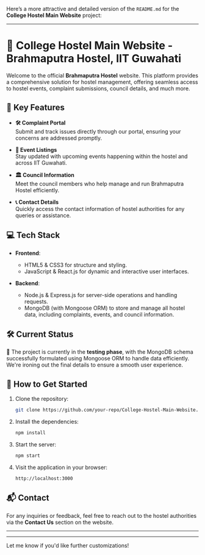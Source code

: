 Here’s a more attractive and detailed version of the `README.md` for the **College Hostel Main Website** project:

---

# 🏫 College Hostel Main Website - Brahmaputra Hostel, IIT Guwahati

Welcome to the official **Brahmaputra Hostel** website. This platform provides a comprehensive solution for hostel management, offering seamless access to hostel events, complaint submissions, council details, and much more.

## 🌟 Key Features

- **🛠 Complaint Portal**  
  Submit and track issues directly through our portal, ensuring your concerns are addressed promptly.

- **🎉 Event Listings**  
  Stay updated with upcoming events happening within the hostel and across IIT Guwahati.

- **🏛 Council Information**  
  Meet the council members who help manage and run Brahmaputra Hostel efficiently.

- **📞 Contact Details**  
  Quickly access the contact information of hostel authorities for any queries or assistance.

## 💻 Tech Stack

- **Frontend**:  
  - HTML5 & CSS3 for structure and styling.  
  - JavaScript & React.js for dynamic and interactive user interfaces.

- **Backend**:  
  - Node.js & Express.js for server-side operations and handling requests.  
  - MongoDB (with Mongoose ORM) to store and manage all hostel data, including complaints, events, and council information.

## 🛠 Current Status

🚧 The project is currently in the **testing phase**, with the MongoDB schema successfully formulated using Mongoose ORM to handle data efficiently. We're ironing out the final details to ensure a smooth user experience.

## 🚀 How to Get Started

1. Clone the repository:
   ```bash
   git clone https://github.com/your-repo/College-Hostel-Main-Website.git
   ```
2. Install the dependencies:
   ```bash
   npm install
   ```
3. Start the server:
   ```bash
   npm start
   ```
4. Visit the application in your browser:
   ```
   http://localhost:3000
   ```

## 📬 Contact

For any inquiries or feedback, feel free to reach out to the hostel authorities via the **Contact Us** section on the website.

---


---

Let me know if you'd like further customizations!
